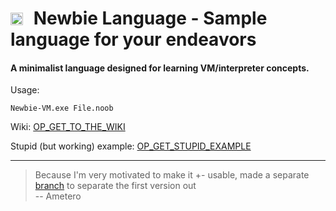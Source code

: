# <img src="https://github.com/user-attachments/assets/683dab76-7824-446d-b05b-b877eeff881c" alt="Terminal" width="20" height="20" style="vertical-align: middle; margin-right: 10px; position: relative; top: -2px;"> Newbie Language - Sample language for your endeavors
#### A minimalist language designed for learning VM/interpreter concepts.

Usage:
```
Newbie-VM.exe File.noob
```

Wiki: [OP_GET_TO_THE_WIKI](https://github.com/Ameterius/newbie-vm/wiki)

Stupid (but working) example: [OP_GET_STUPID_EXAMPLE](https://github.com/Ameterius/newbie-vm/blob/main/example.noob)

---

> Because I'm very motivated to make it +- usable, made a separate [branch](https://github.com/Ameterius/newbie-vm/tree/for-study-0.5) to separate the first version out\
> -- Ametero

